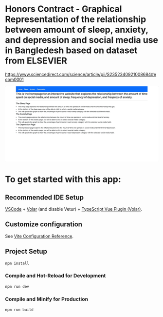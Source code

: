 # Honors Contract - Graphical Representation of the relationship between amount of sleep, anxiety, and depression and social media use in Bangledesh based on dataset from ELSEVIER 
https://www.sciencedirect.com/science/article/pii/S2352340921008684#ecom0001

![gif recording of app demonstration](/src/assets/bangladesh-app-demonstration.gif?raw=true)

# To get started with this app:

## Recommended IDE Setup

[VSCode](https://code.visualstudio.com/) + [Volar](https://marketplace.visualstudio.com/items?itemName=Vue.volar) (and disable Vetur) + [TypeScript Vue Plugin (Volar)](https://marketplace.visualstudio.com/items?itemName=Vue.vscode-typescript-vue-plugin).

## Customize configuration

See [Vite Configuration Reference](https://vitejs.dev/config/).

## Project Setup

```sh
npm install
```

### Compile and Hot-Reload for Development

```sh
npm run dev
```

### Compile and Minify for Production

```sh
npm run build
```

